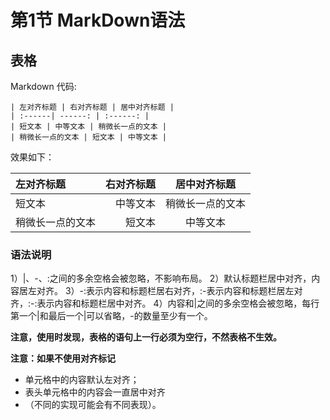 # 第1节 MarkDown语法

## 表格

Markdown 代码:

```
| 左对齐标题 | 右对齐标题 | 居中对齐标题 |
| :------| ------: | :------: |
| 短文本 | 中等文本 | 稍微长一点的文本 |
| 稍微长一点的文本 | 短文本 | 中等文本 |
```

效果如下：


| 左对齐标题 | 右对齐标题 | 居中对齐标题 |
| :------| ------: | :------: |
| 短文本 | 中等文本 | 稍微长一点的文本 |
| 稍微长一点的文本 | 短文本 | 中等文本 |

### 语法说明

1）|、-、:之间的多余空格会被忽略，不影响布局。
 2）默认标题栏居中对齐，内容居左对齐。
 3）-:表示内容和标题栏居右对齐，:-表示内容和标题栏居左对齐，:-:表示内容和标题栏居中对齐。
 4）内容和|之间的多余空格会被忽略，每行第一个|和最后一个|可以省略，-的数量至少有一个。

**注意，使用时发现，表格的语句上一行必须为空行，不然表格不生效。**

**注意：如果不使用对齐标记**

- 单元格中的内容默认左对齐；
- 表头单元格中的内容会一直居中对齐
- （不同的实现可能会有不同表现）。

